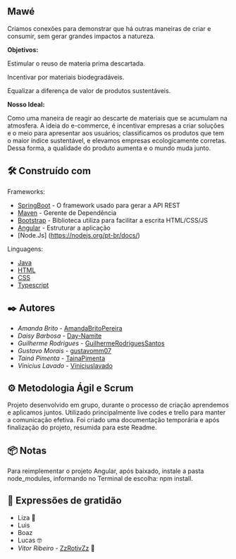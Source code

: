 ## Mawé

Criamos conexões para demonstrar que há outras maneiras de criar e consumir, sem gerar grandes impactos a natureza.

<p><b> Objetivos:</b></p>

<p>Estimular o reuso de materia prima descartada.</p>
<p>Incentivar por materiais biodegradáveis. </p>
<p>Equalizar a diferença de valor de produtos sustentáveis. </p>

<p><b>Nosso Ideal:</b></p>

Como uma maneira de reagir ao descarte de materiais que se acumulam na atmosfera. A ideia do e-commerce, é incentivar empresas a criar soluções e o meio para apresentar aos usuários; classificamos os produtos que tem o maior índice sustentável, e elevamos empresas ecologicamente corretas. Dessa forma, a qualidade do produto aumenta e o mundo muda junto.

## 🛠️ Construído com
<p>Frameworks:</p>

* [SpringBoot](https://docs.spring.io/spring-boot/docs/current/reference/htmlsingle/) - O framework usado para gerar a API REST 
* [Maven](https://maven.apache.org/) - Gerente de Dependência
* [Bootstrap](https://getbootstrap.com/docs/5.0/getting-started/introduction/) - Biblioteca utiliza para facilitar a escrita HTML/CSS/JS
* [Angular](https://angular.io/cli) - Estruturar a aplicação
* [Node.Js] (https://nodejs.org/pt-br/docs/)

<p>Linguagens:</p>

* [Java](https://docs.oracle.com/javase/7/docs/api/)
* [HTML](https://devdocs.io/html/)
* [CSS](https://devdocs.io/css/) 
* [Typescript](https://typedoc.org/guides/doccomments/) 

## ✒️ Autores

* *Amanda Brito* - [AmandaBritoPereira](https://github.com/AmandaBritoPereira)
* *Daisy Barbosa* - [Day-Namite](https://github.com/Day-Namite)
* *Guilherme Rodrigues* - [GuilhermeRodriguesSantos](https://github.com/GuilhermeRodriguesSantos)
* *Gustavo Morais* - [gustavomm07](https://github.com/gustavomm07)
* *Tainá Pimenta* - [TainaPimenta](https://github.com/TainaPimenta)
* *Vinicius Lavado* - [Viniciuslavado](https://github.com/Viniciuslavado)

## ⚙️ Metodologia Ágil e Scrum

Projeto desenvolvido em grupo, durante o processo de criação aprendemos e aplicamos juntos.
Utilizado principalmente live codes e trello para manter a comunicação efetiva.
Foi criado uma documentação temporária e após finalização do projeto, resumida para este Readme.

## 📦 Notas

Para reimplementar o projeto Angular, após baixado, instale a pasta node_modules, informando no Terminal de escolha: npm install.

## 🎁 Expressões de gratidão

* Liza 📢
* Luis
* Boaz
* Lucas 🤓
* *Vitor Ribeiro* - [ZzRotivZz](https://github.com/ZzRotivZz) 🍺
